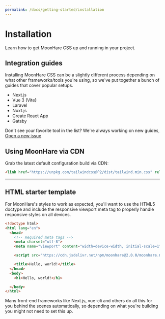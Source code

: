 ```yaml
---
permalink: /docs/getting-started/installation
---
```


# Installation

Learn how to get MoonHare CSS up and running in your project.

## Integration guides

Installing MoonHare CSS can be a slightly different process depending on what other frameworks/tools you're using, so we've put together a bunch of guides that cover popular setups.

- Next.js
- Vue 3 (Vite)
- Laravel
- Nuxt.js
- Create React App
- Gatsby

Don't see your favorite tool in the list? We're always working on new guides, 
[Open a new issue](#TODO)


## Using MoonHare via CDN

Grab the latest default configuration build via CDN:

```html
<link href="https://unpkg.com/tailwindcss@^2/dist/tailwind.min.css" rel="stylesheet">
```

----------

## HTML starter template

For MoonHare's styles to work as expected, you'll want to use the HTML5 doctype and include the responsive viewport meta tag to properly handle responsive styles on all devices.

```html
<!doctype html>
<html lang="en">
  <head>
    <!-- Required meta tags -->
    <meta charset="utf-8">
    <meta name="viewport" content="width=device-width, initial-scale=1">

    <script src="https://cdn.jsdelivr.net/npm/moonhare@2.0.0/moonhare.min.js" crossorigin="anonymous"></script>

    <title>Hello, world!</title>
  </head>
  <body>
    <h1>Hello, world!</h1>

  </body>
</html>
```

Many front-end frameworks like Next.js, vue-cli and others do all this for you behind the scenes automatically, so depending on what you're building you might not need to set this up.
